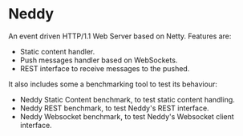 Neddy
=====

An event driven HTTP/1.1 Web Server based on Netty. Features are:

* Static content handler.
* Push messages handler based on WebSockets.
* REST interface to receive messages to the pushed.

It also includes some a benchmarking tool to test its behaviour:

* Neddy Static Content benchmark, to test static content handling.
* Neddy REST benchmark, to test Neddy's REST interface.
* Neddy Websocket benchmark, to test Neddy's Websocket client interface.

